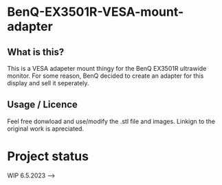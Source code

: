 # BenQ-EX3501R-VESA-mount-adapter

## What is this?
This is a VESA adapeter mount thingy for the BenQ EX3501R ultrawide monitor.
For some reason, BenQ decided to create an adapter for this display and sell it seperately.

## Usage / Licence 
Feel free donwload and use/modify the .stl file and images.
Linkign to the original work is apreciated.

# Project status
WIP 6.5.2023 -->

